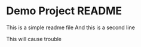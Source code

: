 # Demo Project README

This is a simple readme file
And this is a second line

This will cause trouble
